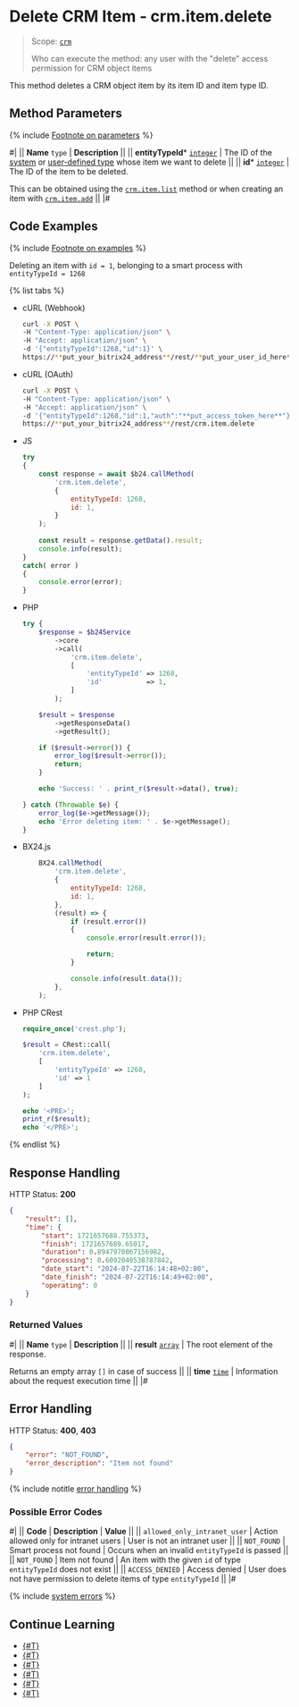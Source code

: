 # Delete CRM Item - crm.item.delete

> Scope: [`crm`](../../scopes/permissions.md)
> 
> Who can execute the method: any user with the "delete" access permission for CRM object items

This method deletes a CRM object item by its item ID and item type ID.

## Method Parameters

{% include [Footnote on parameters](../../../_includes/required.md) %}

#|
|| **Name**
`type` | **Description** ||
|| **entityTypeId***
[`integer`][1] | The ID of the [system](./index.md) or [user-defined type](./user-defined-object-types/index.md) whose item we want to delete ||
|| **id***
[`integer`][1] | The ID of the item to be deleted.

This can be obtained using the [`crm.item.list`](./crm-item-list.md) method or when creating an item with [`crm.item.add`](./crm-item-add.md) ||
|#

## Code Examples

{% include [Footnote on examples](../../../_includes/examples.md) %}

Deleting an item with `id = 1`, belonging to a smart process with `entityTypeId = 1268`

{% list tabs %}

- cURL (Webhook)

    ```bash
    curl -X POST \
    -H "Content-Type: application/json" \
    -H "Accept: application/json" \
    -d '{"entityTypeId":1268,"id":1}' \
    https://**put_your_bitrix24_address**/rest/**put_your_user_id_here**/**put_your_webhook_here**/crm.item.delete
    ```

- cURL (OAuth)

    ```bash
    curl -X POST \
    -H "Content-Type: application/json" \
    -H "Accept: application/json" \
    -d '{"entityTypeId":1268,"id":1,"auth":"**put_access_token_here**"}' \
    https://**put_your_bitrix24_address**/rest/crm.item.delete
    ```

- JS

    ```js
    try
    {
    	const response = await $b24.callMethod(
    		'crm.item.delete',
    		{
    			entityTypeId: 1268,
    			id: 1,
    		}
    	);
    	
    	const result = response.getData().result;
    	console.info(result);
    }
    catch( error )
    {
    	console.error(error);
    }
    ```

- PHP

    ```php
    try {
        $response = $b24Service
            ->core
            ->call(
                'crm.item.delete',
                [
                    'entityTypeId' => 1268,
                    'id'           => 1,
                ]
            );
    
        $result = $response
            ->getResponseData()
            ->getResult();
    
        if ($result->error()) {
            error_log($result->error());
            return;
        }
    
        echo 'Success: ' . print_r($result->data(), true);
    
    } catch (Throwable $e) {
        error_log($e->getMessage());
        echo 'Error deleting item: ' . $e->getMessage();
    }
    ```

- BX24.js

    ```js
        BX24.callMethod(
            'crm.item.delete',
            {
                entityTypeId: 1268,
                id: 1,
            },
            (result) => {
                if (result.error())
                {
                    console.error(result.error());

                    return;
                }

                console.info(result.data());
            },
        );
    ```

- PHP CRest

    ```php
    require_once('crest.php');

    $result = CRest::call(
        'crm.item.delete',
        [
            'entityTypeId' => 1268,
            'id' => 1
        ]
    );

    echo '<PRE>';
    print_r($result);
    echo '</PRE>';
    ```

{% endlist %}

## Response Handling

HTTP Status: **200**

```json
{
    "result": [],
    "time": {
        "start": 1721657688.755373,
        "finish": 1721657689.65017,
        "duration": 0.8947970867156982,
        "processing": 0.6092040538787842,
        "date_start": "2024-07-22T16:14:48+02:00",
        "date_finish": "2024-07-22T16:14:49+02:00",
        "operating": 0
    }
}
```

### Returned Values

#|
|| **Name**
`type` | **Description** ||
|| **result**
[`array`][1] | The root element of the response.

Returns an empty array `[]` in case of success ||
|| **time**
[`time`][1] | Information about the request execution time ||
|#

## Error Handling

HTTP Status: **400**, **403**

```json
{
    "error": "NOT_FOUND",
    "error_description": "Item not found"
}
```

{% include notitle [error handling](../../../_includes/error-info.md) %}

### Possible Error Codes

#|
|| **Code**                          | **Description**                                     | **Value**                                                      ||
|| `allowed_only_intranet_user`     | Action allowed only for intranet users            | User is not an intranet user                                   ||
|| `NOT_FOUND`                      | Smart process not found                             | Occurs when an invalid `entityTypeId` is passed               ||
|| `NOT_FOUND`                      | Item not found                                     | An item with the given `id` of type `entityTypeId` does not exist ||
|| `ACCESS_DENIED`                  | Access denied                                       | User does not have permission to delete items of type `entityTypeId` ||
|#

{% include [system errors](./../../../_includes/system-errors.md) %}


## Continue Learning

- [{#T}](crm-item-add.md)
- [{#T}](crm-item-update.md)
- [{#T}](crm-item-get.md)
- [{#T}](crm-item-list.md)
- [{#T}](crm-item-fields.md)
- [{#T}](./object-fields.md)

[1]: ./../data-types.md